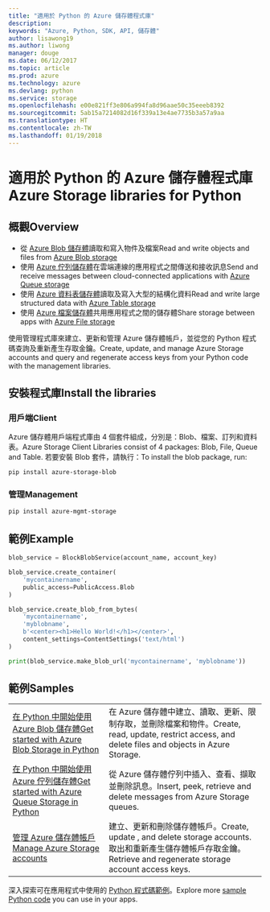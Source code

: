 ```yaml
---
title: "適用於 Python 的 Azure 儲存體程式庫"
description: 
keywords: "Azure, Python, SDK, API, 儲存體"
author: lisawong19
ms.author: liwong
manager: douge
ms.date: 06/12/2017
ms.topic: article
ms.prod: azure
ms.technology: azure
ms.devlang: python
ms.service: storage
ms.openlocfilehash: e00e821ff3e806a994fa8d96aae50c35eeeb8392
ms.sourcegitcommit: 5ab15a7214082d16f339a13e4ae7735b3a57a9aa
ms.translationtype: HT
ms.contentlocale: zh-TW
ms.lasthandoff: 01/19/2018
---
```

# <a name="azure-storage-libraries-for-python"></a><span data-ttu-id="210ac-103">適用於 Python 的 Azure 儲存體程式庫</span><span class="sxs-lookup"><span data-stu-id="210ac-103">Azure Storage libraries for Python</span></span>

## <a name="overview"></a><span data-ttu-id="210ac-104">概觀</span><span class="sxs-lookup"><span data-stu-id="210ac-104">Overview</span></span>
- <span data-ttu-id="210ac-105">從 [Azure Blob 儲存體](https://docs.microsoft.com/en-us/azure/storage/storage-python-how-to-use-blob-storage)讀取和寫入物件及檔案</span><span class="sxs-lookup"><span data-stu-id="210ac-105">Read and write objects and files from [Azure Blob storage](https://docs.microsoft.com/en-us/azure/storage/storage-python-how-to-use-blob-storage)</span></span>
- <span data-ttu-id="210ac-106">使用 [Azure 佇列儲存體](https://docs.microsoft.com/azure/storage/storage-python-how-to-use-queue-storage)在雲端連線的應用程式之間傳送和接收訊息</span><span class="sxs-lookup"><span data-stu-id="210ac-106">Send and receive messages between cloud-connected applications with [Azure Queue storage](https://docs.microsoft.com/azure/storage/storage-python-how-to-use-queue-storage)</span></span>
- <span data-ttu-id="210ac-107">使用 [Azure 資料表儲存體](https://docs.microsoft.com/azure/storage/storage-python-how-to-use-table-storage)讀取及寫入大型的結構化資料</span><span class="sxs-lookup"><span data-stu-id="210ac-107">Read and write large structured data with [Azure Table storage](https://docs.microsoft.com/azure/storage/storage-python-how-to-use-table-storage)</span></span> 
- <span data-ttu-id="210ac-108">使用 [Azure 檔案儲存體](https://docs.microsoft.com/azure/storage/storage-python-how-to-use-file-storage)共用應用程式之間的儲存體</span><span class="sxs-lookup"><span data-stu-id="210ac-108">Share storage between apps with [Azure File storage](https://docs.microsoft.com/azure/storage/storage-python-how-to-use-file-storage)</span></span>

<span data-ttu-id="210ac-109">使用管理程式庫來建立、更新和管理 Azure 儲存體帳戶，並從您的 Python 程式碼查詢及重新產生存取金鑰。</span><span class="sxs-lookup"><span data-stu-id="210ac-109">Create, update, and manage Azure Storage accounts and query and regenerate access keys from your Python code with the management libraries.</span></span>

## <a name="install-the-libraries"></a><span data-ttu-id="210ac-110">安裝程式庫</span><span class="sxs-lookup"><span data-stu-id="210ac-110">Install the libraries</span></span>

### <a name="client"></a><span data-ttu-id="210ac-111">用戶端</span><span class="sxs-lookup"><span data-stu-id="210ac-111">Client</span></span>

<span data-ttu-id="210ac-112">Azure 儲存體用戶端程式庫由 4 個套件組成，分別是：Blob、檔案、訂列和資料表。</span><span class="sxs-lookup"><span data-stu-id="210ac-112">Azure Storage Client Libraries consist of 4 packages: Blob, File, Queue and Table.</span></span> <span data-ttu-id="210ac-113">若要安裝 Blob 套件，請執行：</span><span class="sxs-lookup"><span data-stu-id="210ac-113">To install the blob package, run:</span></span>

```bash
pip install azure-storage-blob
```

### <a name="management"></a><span data-ttu-id="210ac-114">管理</span><span class="sxs-lookup"><span data-stu-id="210ac-114">Management</span></span>

```bash
pip install azure-mgmt-storage
```

## <a name="example"></a><span data-ttu-id="210ac-115">範例</span><span class="sxs-lookup"><span data-stu-id="210ac-115">Example</span></span>
```python
blob_service = BlockBlobService(account_name, account_key)

blob_service.create_container(
    'mycontainername',
    public_access=PublicAccess.Blob
)

blob_service.create_blob_from_bytes(
    'mycontainername',
    'myblobname',
    b'<center><h1>Hello World!</h1></center>',
    content_settings=ContentSettings('text/html')
)

print(blob_service.make_blob_url('mycontainername', 'myblobname'))
```

## <a name="samples"></a><span data-ttu-id="210ac-116">範例</span><span class="sxs-lookup"><span data-stu-id="210ac-116">Samples</span></span>

| | |
|--|--|
| [<span data-ttu-id="210ac-117">在 Python 中開始使用 Azure Blob 儲存體</span><span class="sxs-lookup"><span data-stu-id="210ac-117">Get started with Azure Blob Storage in Python</span></span>](https://docs.microsoft.com/en-us/azure/storage/blobs/storage-python-how-to-use-blob-storage) | <span data-ttu-id="210ac-118">在 Azure 儲存體中建立、讀取、更新、限制存取，並刪除檔案和物件。</span><span class="sxs-lookup"><span data-stu-id="210ac-118">Create, read, update, restrict access, and delete files and objects in Azure Storage.</span></span> |
| [<span data-ttu-id="210ac-119">在 Python 中開始使用 Azure 佇列儲存體</span><span class="sxs-lookup"><span data-stu-id="210ac-119">Get started with Azure Queue Storage in Python</span></span>](https://docs.microsoft.com/en-us/azure/storage/queues/storage-python-how-to-use-queue-storage) | <span data-ttu-id="210ac-120">從 Azure 儲存體佇列中插入、查看、擷取並刪除訊息。</span><span class="sxs-lookup"><span data-stu-id="210ac-120">Insert, peek, retrieve and delete messages from Azure Storage queues.</span></span> | 
| [<span data-ttu-id="210ac-121">管理 Azure 儲存體帳戶</span><span class="sxs-lookup"><span data-stu-id="210ac-121">Manage Azure Storage accounts</span></span>](https://azure.microsoft.com/resources/samples/storage-python-manage) | <span data-ttu-id="210ac-122">建立、更新和刪除儲存體帳戶。</span><span class="sxs-lookup"><span data-stu-id="210ac-122">Create, update , and delete storage accounts.</span></span> <span data-ttu-id="210ac-123">取出和重新產生儲存體帳戶存取金鑰。</span><span class="sxs-lookup"><span data-stu-id="210ac-123">Retrieve and regenerate storage account access keys.</span></span>

<span data-ttu-id="210ac-124">深入探索可在應用程式中使用的 [Python 程式碼範例](https://azure.microsoft.com/resources/samples/?platform=python)。</span><span class="sxs-lookup"><span data-stu-id="210ac-124">Explore more [sample Python code](https://azure.microsoft.com/resources/samples/?platform=python) you can use in your apps.</span></span>
